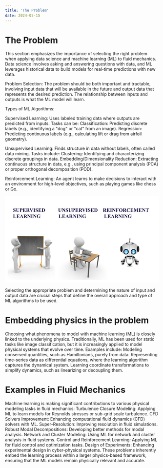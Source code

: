 ```yaml
---
title: 'The Problem'
date: 2024-05-15
---
```

The Problem
======
This section emphasizes the importance of selecting the right problem when applying data science and machine learning (ML) to fluid mechanics. Data science involves asking and answering questions with data, and ML leverages historical data to build models for real-time predictions with new data. 

Problem Selection: The problem should be both important and tractable, involving input data that will be available in the future and output data that represents the desired prediction. The relationship between inputs and outputs is what the ML model will learn.

Types of ML Algorithms:

Supervised Learning: Uses labeled training data where outputs are predicted from inputs. Tasks can be:
Classification: Predicting discrete labels (e.g., identifying a "dog" or "cat" from an image).
Regression: Predicting continuous labels (e.g., calculating lift or drag from airfoil geometry).

Unsupervised Learning: Finds structure in data without labels, often called data mining. Tasks include:
Clustering: Identifying and characterizing discrete groupings in data.
Embedding/Dimensionality Reduction: Extracting continuous structure in data, e.g., using principal component analysis (PCA) or proper orthogonal decomposition (POD).

Reinforcement Learning: An agent learns to make decisions to interact with an environment for high-level objectives, such as playing games like chess or Go.

  ![Machine Learning Data](../assets/images/Untitled3.jpg)

Selecting the appropriate problem and determining the nature of input and output data are crucial steps that define the overall approach and type of ML algorithms to be used.

Embedding physics in the problem
======
Choosing what phenomena to model with machine learning (ML) is closely linked to the underlying physics. Traditionally, ML has been used for static tasks like image classification, but it is increasingly applied to model physical systems that evolve over time. Examples include:
Modeling conserved quantities, such as Hamiltonians, purely from data.
Representing time-series data as differential equations, where the learning algorithm captures the dynamical system.
Learning coordinate transformations to simplify dynamics, such as linearizing or decoupling them.

Examples in Fluid Mechanics
======
Machine learning is making significant contributions to various physical modeling tasks in fluid mechanics:
Turbulence Closure Modeling: Applying ML to learn models for Reynolds stresses or sub-grid scale turbulence.
CFD Solvers Improvement: Enhancing computational fluid dynamics (CFD) solvers with ML.
Super-Resolution: Improving resolution in fluid simulations.
Robust Modal Decompositions: Developing better methods for modal analysis.
Network and Cluster Modeling: Using ML for network and cluster analysis in fluid systems.
Control and Reinforcement Learning: Applying ML for fluid control and optimization tasks.
Design of Experiments: Enhancing experimental design in cyber-physical systems.
These problems inherently embed the learning process within a larger physics-based framework, ensuring that the ML models remain physically relevant and accurate.


